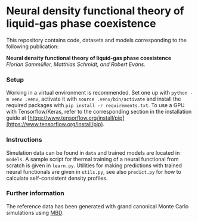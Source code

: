 # Neural density functional theory of liquid-gas phase coexistence

This repository contains code, datasets and models corresponding to the following publication:

**Neural density functional theory of liquid-gas phase coexistence**  
*Florian Sammüller, Matthias Schmidt, and Robert Evans.*

### Setup

Working in a virtual environment is recommended.
Set one up with `python -m venv .venv`, activate it with `source .venv/bin/activate` and install the required packages with `pip install -r requirements.txt`.
To use a GPU with Tensorflow/Keras, refer to the corresponding section in the installation guide at [https://www.tensorflow.org/install/pip](https://www.tensorflow.org/install/pip).

### Instructions

Simulation data can be found in `data` and trained models are located in `models`.
A sample script for thermal training of a neural functional from scratch is given in `learn.py`.
Utilities for making predictions with trained neural functionals are given in `utils.py`, see also `predict.py` for how to calculate self-consistent density profiles.

### Further information

The reference data has been generated with grand canonical Monte Carlo simulations using [MBD](https://gitlab.uni-bayreuth.de/bt306964/mbd).
